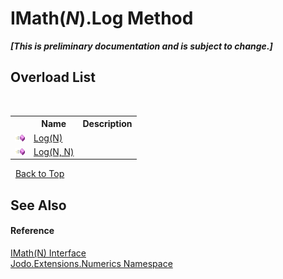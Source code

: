 # IMath(*N*).Log Method 
 _**\[This is preliminary documentation and is subject to change.\]**_


## Overload List
&nbsp;<table><tr><th></th><th>Name</th><th>Description</th></tr><tr><td>![Public method](media/pubmethod.gif "Public method")</td><td><a href="M_Jodo_Extensions_Numerics_IMath_1_Log">Log(N)</a></td><td /></tr><tr><td>![Public method](media/pubmethod.gif "Public method")</td><td><a href="M_Jodo_Extensions_Numerics_IMath_1_Log_1">Log(N, N)</a></td><td /></tr></table>&nbsp;
<a href="#imath(*n*).log-method">Back to Top</a>

## See Also


#### Reference
<a href="T_Jodo_Extensions_Numerics_IMath_1">IMath(N) Interface</a><br /><a href="N_Jodo_Extensions_Numerics">Jodo.Extensions.Numerics Namespace</a><br />